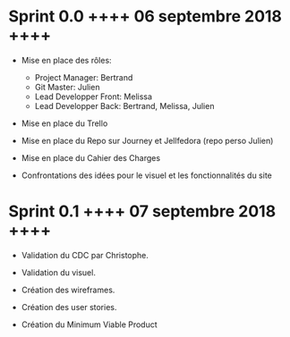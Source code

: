 # Sprint 0.0 ++++ 06 septembre 2018 ++++

* Mise en place des rôles:
    * Project Manager: Bertrand
    * Git Master: Julien
    * Lead Developper Front: Melissa
    * Lead Developper Back: Bertrand, Melissa, Julien

* Mise en place du Trello

* Mise en place du Repo sur Journey et Jellfedora (repo perso Julien)

* Mise en place du Cahier des Charges

* Confrontations des idées pour le visuel et les fonctionnalités du site


# Sprint 0.1 ++++ 07 septembre 2018 ++++

* Validation du CDC par Christophe.

* Validation du visuel.

* Création des wireframes.

* Création des user stories.

* Création du Minimum Viable Product 